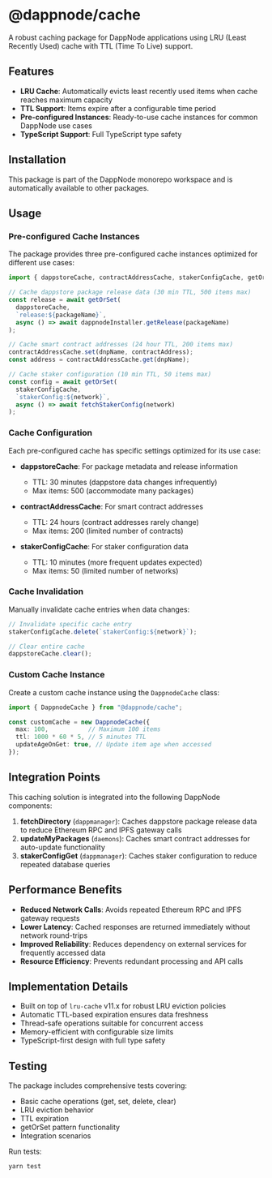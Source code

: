# @dappnode/cache

A robust caching package for DappNode applications using LRU (Least Recently Used) cache with TTL (Time To Live) support.

## Features

- **LRU Cache**: Automatically evicts least recently used items when cache reaches maximum capacity
- **TTL Support**: Items expire after a configurable time period
- **Pre-configured Instances**: Ready-to-use cache instances for common DappNode use cases
- **TypeScript Support**: Full TypeScript type safety

## Installation

This package is part of the DappNode monorepo workspace and is automatically available to other packages.

## Usage

### Pre-configured Cache Instances

The package provides three pre-configured cache instances optimized for different use cases:

```typescript
import { dappstoreCache, contractAddressCache, stakerConfigCache, getOrSet } from "@dappnode/cache";

// Cache dappstore package release data (30 min TTL, 500 items max)
const release = await getOrSet(
  dappstoreCache,
  `release:${packageName}`,
  async () => await dappnodeInstaller.getRelease(packageName)
);

// Cache smart contract addresses (24 hour TTL, 200 items max)
contractAddressCache.set(dnpName, contractAddress);
const address = contractAddressCache.get(dnpName);

// Cache staker configuration (10 min TTL, 50 items max)
const config = await getOrSet(
  stakerConfigCache,
  `stakerConfig:${network}`,
  async () => await fetchStakerConfig(network)
);
```

### Cache Configuration

Each pre-configured cache has specific settings optimized for its use case:

- **dappstoreCache**: For package metadata and release information
  - TTL: 30 minutes (dappstore data changes infrequently)
  - Max items: 500 (accommodate many packages)

- **contractAddressCache**: For smart contract addresses  
  - TTL: 24 hours (contract addresses rarely change)
  - Max items: 200 (limited number of contracts)

- **stakerConfigCache**: For staker configuration data
  - TTL: 10 minutes (more frequent updates expected)
  - Max items: 50 (limited number of networks)

### Cache Invalidation

Manually invalidate cache entries when data changes:

```typescript
// Invalidate specific cache entry
stakerConfigCache.delete(`stakerConfig:${network}`);

// Clear entire cache
dappstoreCache.clear();
```

### Custom Cache Instance

Create a custom cache instance using the `DappnodeCache` class:

```typescript
import { DappnodeCache } from "@dappnode/cache";

const customCache = new DappnodeCache({
  max: 100,           // Maximum 100 items
  ttl: 1000 * 60 * 5, // 5 minutes TTL
  updateAgeOnGet: true, // Update item age when accessed
});
```

## Integration Points

This caching solution is integrated into the following DappNode components:

1. **fetchDirectory** (`dappmanager`): Caches dappstore package release data to reduce Ethereum RPC and IPFS gateway calls
2. **updateMyPackages** (`daemons`): Caches smart contract addresses for auto-update functionality  
3. **stakerConfigGet** (`dappmanager`): Caches staker configuration to reduce repeated database queries

## Performance Benefits

- **Reduced Network Calls**: Avoids repeated Ethereum RPC and IPFS gateway requests
- **Lower Latency**: Cached responses are returned immediately without network round-trips
- **Improved Reliability**: Reduces dependency on external services for frequently accessed data
- **Resource Efficiency**: Prevents redundant processing and API calls

## Implementation Details

- Built on top of `lru-cache` v11.x for robust LRU eviction policies
- Automatic TTL-based expiration ensures data freshness
- Thread-safe operations suitable for concurrent access
- Memory-efficient with configurable size limits
- TypeScript-first design with full type safety

## Testing

The package includes comprehensive tests covering:
- Basic cache operations (get, set, delete, clear)
- LRU eviction behavior
- TTL expiration
- getOrSet pattern functionality
- Integration scenarios

Run tests:
```bash
yarn test
```